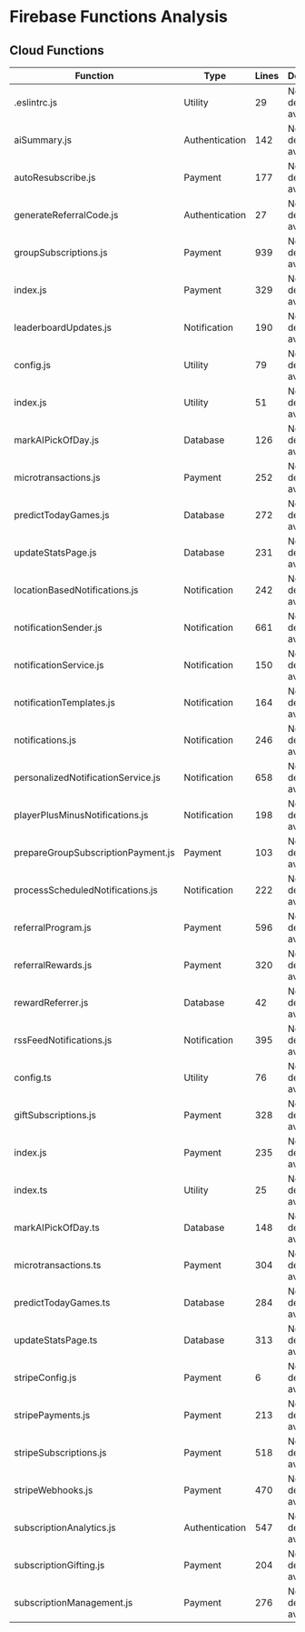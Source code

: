# Firebase Functions Analysis

## Cloud Functions

| Function | Type | Lines | Description |
|----------|------|-------|-------------|
| .eslintrc.js | Utility |       29 | No description available |
| aiSummary.js | Authentication |      142 | No description available |
| autoResubscribe.js | Payment |      177 | No description available |
| generateReferralCode.js | Authentication |       27 | No description available |
| groupSubscriptions.js | Payment |      939 | No description available |
| index.js | Payment |      329 | No description available |
| leaderboardUpdates.js | Notification |      190 | No description available |
| config.js | Utility |       79 | No description available |
| index.js | Utility |       51 | No description available |
| markAIPickOfDay.js | Database |      126 | No description available |
| microtransactions.js | Payment |      252 | No description available |
| predictTodayGames.js | Database |      272 | No description available |
| updateStatsPage.js | Database |      231 | No description available |
| locationBasedNotifications.js | Notification |      242 | No description available |
| notificationSender.js | Notification |      661 | No description available |
| notificationService.js | Notification |      150 | No description available |
| notificationTemplates.js | Notification |      164 | No description available |
| notifications.js | Notification |      246 | No description available |
| personalizedNotificationService.js | Notification |      658 | No description available |
| playerPlusMinusNotifications.js | Notification |      198 | No description available |
| prepareGroupSubscriptionPayment.js | Payment |      103 | No description available |
| processScheduledNotifications.js | Notification |      222 | No description available |
| referralProgram.js | Payment |      596 | No description available |
| referralRewards.js | Payment |      320 | No description available |
| rewardReferrer.js | Database |       42 | No description available |
| rssFeedNotifications.js | Notification |      395 | No description available |
| config.ts | Utility |       76 | No description available |
| giftSubscriptions.js | Payment |      328 | No description available |
| index.js | Payment |      235 | No description available |
| index.ts | Utility |       25 | No description available |
| markAIPickOfDay.ts | Database |      148 | No description available |
| microtransactions.ts | Payment |      304 | No description available |
| predictTodayGames.ts | Database |      284 | No description available |
| updateStatsPage.ts | Database |      313 | No description available |
| stripeConfig.js | Payment |        6 | No description available |
| stripePayments.js | Payment |      213 | No description available |
| stripeSubscriptions.js | Payment |      518 | No description available |
| stripeWebhooks.js | Payment |      470 | No description available |
| subscriptionAnalytics.js | Authentication |      547 | No description available |
| subscriptionGifting.js | Payment |      204 | No description available |
| subscriptionManagement.js | Payment |      276 | No description available |
